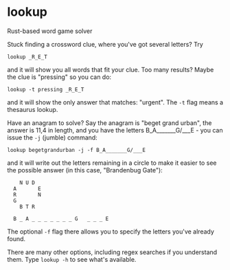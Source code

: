 # lookup
Rust-based word game solver

Stuck finding a crossword clue, where you've got several letters? Try

    lookup _R_E_T

and it will show you all words that fit your clue. Too many results? Maybe the clue is "pressing"
so you can do:

    lookup -t pressing _R_E_T

and it will show the only answer that matches: "urgent". The `-t` flag means a thesaurus lookup.

Have an anagram to solve? Say the anagram is "beget grand urban", the answer is 11,4 in length,
and you have the letters B_A_______G/___E - you can issue the `-j` (jumble) command:

    lookup begetgrandurban -j -f B_A_______G/___E

and it will write out the letters remaining in a circle to make it easier to see the possible
answer (in this case, "Brandenbug Gate"):

        N U D
      A       E
      R       N
      G
        B T R

      B _ A _ _ _ _ _ _ _ G   _ _ _ E

The optional `-f` flag there allows you to specify the letters you've already found.

There are many other options, including regex searches if you understand them.
Type `lookup -h` to see what's available.